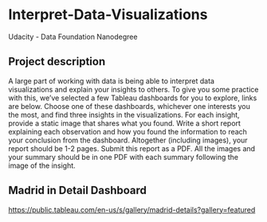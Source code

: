 # Interpret-Data-Visualizations
Udacity - Data Foundation Nanodegree
## Project description
A large part of working with data is being able to interpret data visualizations and explain your insights to others. To give you some practice with this, we’ve selected a few Tableau dashboards for you to explore, links are below. Choose one of these dashboards, whichever one interests you the most, and find three insights in the visualizations. For each insight, provide a static image that shares what you found. Write a short report explaining each observation and how you found the information to reach your conclusion from the dashboard. Altogether (including images), your report should be 1-2 pages.
Submit this report as a PDF. All the images and your summary should be in one PDF with each summary following the image of the insight.
## Madrid in Detail Dashboard
https://public.tableau.com/en-us/s/gallery/madrid-details?gallery=featured
